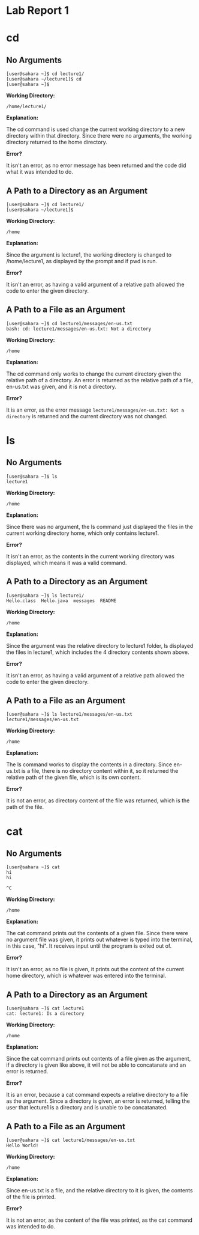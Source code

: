 # Lab Report 1

# cd

## No Arguments
```
[user@sahara ~]$ cd lecture1/
[user@sahara ~/lecture1]$ cd 
[user@sahara ~]$ 
```

**Working Directory:**
```
/home/lecture1/
```

**Explanation:**

The cd command is used change the current working directory to a new directory within that directory. Since there were no arguments, the working directory returned to the home directory.

**Error?**

It isn't an error, as no error message has been returned and the code did what it was intended to do. 

## A Path to a Directory as an Argument
```
[user@sahara ~]$ cd lecture1/
[user@sahara ~/lecture1]$
```

**Working Directory:**
```
/home
```

**Explanation:**

Since the argument is lecture1, the working directory is changed to /home/lecture1, as displayed by the prompt and if pwd is run.

**Error?**

It isn't an error, as having a valid argument of a relative path allowed the code to enter the given directory. 

## A Path to a File as an Argument
```
[user@sahara ~]$ cd lecture1/messages/en-us.txt
bash: cd: lecture1/messages/en-us.txt: Not a directory
```

**Working Directory:**
```
/home
```

**Explanation:**

The cd command only works to change the current directory given the relative path of a directory. An error is returned as the relative path of a file, en-us.txt was given, and it is not a directory.

**Error?**

It is an error, as the error message ```lecture1/messages/en-us.txt: Not a directory``` is returned and the current directory was not changed.


# ls

## No Arguments
```
[user@sahara ~]$ ls
lecture1
```

**Working Directory:**
```
/home
```

**Explanation:**

Since there was no argument, the ls command just displayed the files in the current working directory home, which only contains lecture1.

**Error?**

It isn't an error, as the contents in the current working directory was displayed, which means it was a valid command.


## A Path to a Directory as an Argument
```
[user@sahara ~]$ ls lecture1/
Hello.class  Hello.java  messages  README
```

**Working Directory:**
```
/home
```

**Explanation:**

Since the argument was the relative directory to lecture1 folder, ls displayed the files in lecture1, which includes the 4 directory contents shown above.

**Error?**

It isn't an error, as having a valid argument of a relative path allowed the code to enter the given directory. 

## A Path to a File as an Argument
```
[user@sahara ~]$ ls lecture1/messages/en-us.txt
lecture1/messages/en-us.txt
```

**Working Directory:**
```
/home
```

**Explanation:**

The ls command works to display the contents in a directory. Since en-us.txt is a file, there is no directory content within it, so it returned the relative path of the given file, which is its own content. 

**Error?**

It is not an error, as directory content of the file was returned, which is the path of the file.

# cat

## No Arguments
```
[user@sahara ~]$ cat
hi
hi

^C
```

**Working Directory:**
```
/home
```

**Explanation:**

The cat command prints out the contents of a given file. Since there were no argument file was given, it prints out whatever is typed into the terminal, in this case, "hi". It receives input until the program is exited out of.

**Error?**

It isn't an error, as no file is given, it prints out the content of the current home directory, which is whatever was entered into the terminal.


## A Path to a Directory as an Argument
```
[user@sahara ~]$ cat lecture1
cat: lecture1: Is a directory
```

**Working Directory:**
```
/home
```

**Explanation:**

Since the cat command prints out contents of a file given as the argument, if a directory is given like above, it will not be able to concatanate and an error is returned. 

**Error?**

It is an error, because a cat command expects a relative directory to a file as the argument. Since a directory is given, an error is returned, telling the user that lecture1 is a directory and is unable to be concatanated. 


## A Path to a File as an Argument
```
[user@sahara ~]$ cat lecture1/messages/en-us.txt
Hello World!
```

**Working Directory:**
```
/home
```

**Explanation:**

Since en-us.txt is a file, and the relative directory to it is given, the contents of the file is printed. 

**Error?**

It is not an error, as the content of the file was printed, as the cat command was intended to do. 








